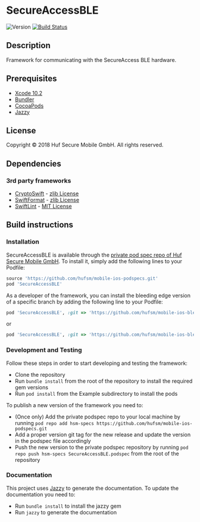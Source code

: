 # SecureAccessBLE
![Version](https://img.shields.io/badge/version-3.0.0-red.svg)
[![Build Status](https://jenkins01.hufsm.com/buildStatus/icon?job=mobile/iOS%20development/SecureAccessBLE%20-%20Tests)](https://jenkins01.hufsm.com/job/mobile/job/iOS%20development/job/SecureAccessBLE%20-%20Tests/)

## Description
Framework for communicating with the SecureAccess BLE hardware.

## Prerequisites
* [Xcode 10.2](https://developer.apple.com/xcode/ide/)
* [Bundler](http://bundler.io)
* [CocoaPods](https://cocoapods.org)
* [Jazzy](https://github.com/realm/jazzy)

## License
Copyright © 2018 Huf Secure Mobile GmbH. All rights reserved.

## Dependencies

### 3rd party frameworks
* [CryptoSwift](https://github.com/krzyzanowskim/CryptoSwift) - [zlib License](https://github.com/krzyzanowskim/CryptoSwift/blob/master/LICENSE)
* [SwiftFormat](https://github.com/nicklockwood/SwiftFormat) - [zlib License](https://github.com/nicklockwood/SwiftFormat/blob/master/LICENCE.md)
* [SwiftLint](https://github.com/realm/SwiftLint) - [MIT License](https://github.com/realm/SwiftLint/blob/master/LICENSE)

## Build instructions
### Installation
SecureAccessBLE is available through the [private pod spec repo of Huf Secure Mobile GmbH](https://github.com/hufsm/mobile-ios-podspecs). To install it, simply add the following lines to your Podfile:

```ruby
source 'https://github.com/hufsm/mobile-ios-podspecs.git'
pod 'SecureAccessBLE'
```

As a developer of the framework, you can install the bleeding edge version of a specific branch by adding the following line to your Podfile:

```ruby
pod 'SecureAccessBLE', :git => 'https://github.com/hufsm/mobile-ios-ble.git', :branch => 'develop'
```

or

```ruby
pod 'SecureAccessBLE', :git => 'https://github.com/hufsm/mobile-ios-ble.git', :commit => 'xxxxxx'
```

### Development and Testing
Follow these steps in order to start developing and testing the framework:

- Clone the repository
- Run `bundle install` from the root of the repository to install the required gem versions
- Run `pod install` from the Example subdirectory to install the pods

To publish a new version of the framework you need to:

- (Once only) Add the private podspec repo to your local machine by running `pod repo add hsm-specs https://github.com/hufsm/mobile-ios-podspecs.git`
- Add a proper version git tag for the new release and update the version in the podspec file accordingly
- Push the new version to the private podspec repository by running `pod repo push hsm-specs SecureAccessBLE.podspec` from the root of the repository

### Documentation
This project uses [Jazzy](https://github.com/realm/jazzy) to generate the documentation. To update the documentation you need to:

- Run `bundle install` to install the jazzy gem
- Run `jazzy` to generate the documentation
